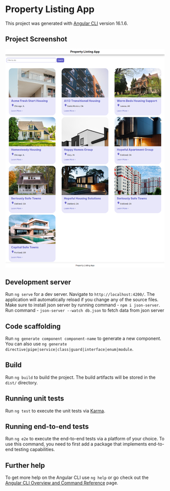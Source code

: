 # Property Listing App

This project was generated with [Angular CLI](https://github.com/angular/angular-cli) version 16.1.6.

## Project Screenshot
![Project Screenshot](https://github.com/RinkuAppstechy/images/blob/main/property_listing.png)
## Development server

Run `ng serve` for a dev server. Navigate to `http://localhost:4200/`. The application will automatically reload if you change any of the source files. Make sure to install json server by running command - `npm i json-server`. Run command - `json-server --watch db.json` to fetch data from json server

## Code scaffolding

Run `ng generate component component-name` to generate a new component. You can also use `ng generate directive|pipe|service|class|guard|interface|enum|module`.

## Build

Run `ng build` to build the project. The build artifacts will be stored in the `dist/` directory.

## Running unit tests

Run `ng test` to execute the unit tests via [Karma](https://karma-runner.github.io).

## Running end-to-end tests

Run `ng e2e` to execute the end-to-end tests via a platform of your choice. To use this command, you need to first add a package that implements end-to-end testing capabilities.

## Further help

To get more help on the Angular CLI use `ng help` or go check out the [Angular CLI Overview and Command Reference](https://angular.io/cli) page.
